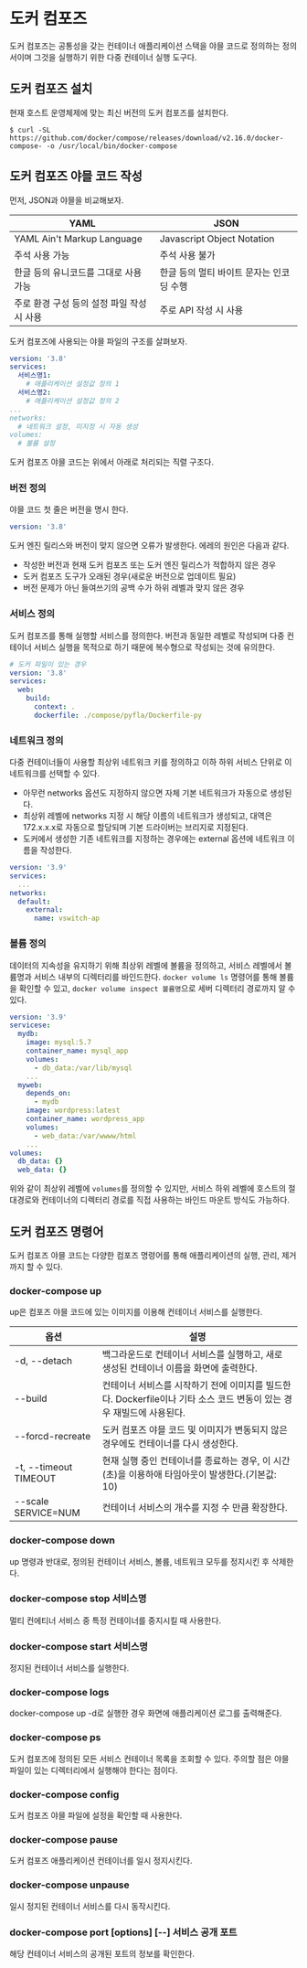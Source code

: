 # 도커 컴포즈
도커 컴포즈는 공통성을 갖는 컨테이너 애플리케이션 스택을 야믈 코드로 정의하는 정의서이며 그것을 실행하기 위한 다중 컨테이너 실행 도구다. 

## 도커 컴포즈 설치
현재 호스트 운영체제에 맞는 최신 버전의 도커 컴포즈를 설치한다.

```linux
$ curl -SL https://github.com/docker/compose/releases/download/v2.16.0/docker-compose- -o /usr/local/bin/docker-compose
```

## 도커 컴포즈 야믈 코드 작성
먼저, JSON과 야믈을 비교해보자.

|YAML|JSON
|----|----
YAML Ain't Markup Language| Javascript Object Notation
주석 사용 가능| 주석 사용 불가
한글 등의 유니코드를 그대로 사용 가능| 한글 등의 멀티 바이트 문자는 인코딩 수행
주로 환경 구성 등의 설정 파일 작성 시 사용| 주로 API 작성 시 사용

도커 컴포즈에 사용되는 야믈 파일의 구조를 살펴보자.

```yml
version: '3.8'
services: 
  서비스명1:
    # 애플리케이션 설정값 정의 1
  서비스명2:
    # 애플리케이션 설정값 정의 2
...
networks:
  # 네트워크 설정, 미지정 시 자동 생성
volumes:
  # 볼륨 설정
```

도커 컴포즈 야믈 코드는 위에서 아래로 처리되는 직렬 구조다.

### 버전 정의
야믈 코드 첫 줄은 버전을 명시 한다.

```yml
version: '3.8'
```

도커 엔진 릴리스와 버전이 맞지 않으면 오류가 발생한다. 에레의 원인은 다음과 같다.

- 작성한 버전과 현재 도커 컴포즈 또는 도커 엔진 릴리스가 적합하지 않은 경우
- 도커 컴포즈 도구가 오래된 경우(새로운 버전으로 업데이트 필요)
- 버전 문제가 아닌 들여쓰기의 공백 수가 하위 레벨과 맞지 않은 경우

### 서비스 정의
도커 컴포즈를 통해 실행할 서비스를 정의한다. 버전과 동일한 레벨로 작성되며 다중 컨테이너 서비스 실행을 목적으로 하기 때문에 복수형으로 작성되는 것에 유의한다.

```yml
# 도커 파일이 있는 경우
version: '3.8'
services:
  web: 
    build:
      context: .
      dockerfile: ./compose/pyfla/Dockerfile-py
```

### 네트워크 정의
다중 컨테이너들이 사용할 최상위 네트워크 키를 정의하고 이하 하위 서비스 단위로 이 네트워크를 선택할 수 있다.

- 아무런 networks 옵션도 지정하지 않으면 자체 기본 네트워크가 자동으로 생성된다.
- 최상위 레벨에 networks 지정 시 해당 이름의 네트워크가 생성되고, 대역은 172.x.x.x로 자동으로 할당되며 기본 드라이버는 브리지로 지정된다.
- 도커에서 생성한 기존 네트워크를 지정하는 경우에는 external 옵션에 네트워크 이름을 작성한다.

```yml
version: '3.9'
services:
  ...
networks:
  default:
    external:
      name: vswitch-ap
```

### 볼륨 정의
데이터의 지속성을 유지하기 위해 최상위 레벨에 볼륨을 정의하고, 서비스 레벨에서 볼륨명과 서비스 내부의 디렉터리를 바인드한다. `docker volume ls` 명령어를 통해 볼륨을 확인할 수 있고, `docker volume inspect 볼륨명`으로 세버 디렉터리 경로까지 알 수 있다.

```yml
version: '3.9'
servicese:
  mydb:
    image: mysql:5.7
    container_name: mysql_app
    volumes:
      - db_data:/var/lib/mysql
    ...
  myweb:
    depends_on:
      - mydb
    image: wordpress:latest
    container_name: wordpress_app
    volumes:
      - web_data:/var/wwww/html
    ...
volumes:
  db_data: {}
  web_data: {}
```

위와 같이 최상위 레벨에 `volumes`를 정의할 수 있지만, 서비스 하위 레벨에 호스트의 절대경로와 컨테이너의 디렉터리 경로를 직접 사용하는 바인드 마운트 방식도 가능하다.

## 도커 컴포즈 명령어
도커 컴포즈 야믈 코드는 다양한 컴포즈 명령어를 통해 애플리케이션의 실행, 관리, 제거까지 할 수 있다.

### docker-compose up
up은 컴포즈 야믈 코드에 있는 이미지를 이용해 컨테이너 서비스를 실행한다.

|옵션|설명
|-----|----
-d, --detach| 백그라운드로 컨테이너 서비스를 실행하고, 새로 생성된 컨테이너 이름을 화면에 출력한다. 
--build| 컨테이너 서비스를 시작하기 전에 이미지를 빌드한다. Dockerfile이나 기타 소스 코드 변동이 있는 경우 재빌드에 사용된다.
--forcd-recreate| 도커 컴포즈 야믈 코드 및 이미지가 변동되지 않은 경우에도 컨테이너를 다시 생성한다.
-t, --timeout TIMEOUT| 현재 실행 중인 컨테이너를 종료하는 경우, 이 시간(초)을 이용하애 타임아웃이 발생한다.(기본값: 10)
--scale SERVICE=NUM| 컨테이너 서비스의 개수를 지정 수 만큼 확장한다.

### docker-compose down
up 명령과 반대로, 정의된 컨테이너 서비스, 볼륨, 네트워크 모두를 정지시킨 후 삭제한다.

### docker-compose stop 서비스명
멀티 컨에티너 서비스 중 특정 컨테이너를 중지시킬 때 사용한다.

### docker-compose start 서비스명
정지된 컨테이너 서비스를 실행한다.

### docker-compose logs
docker-compose up -d로 실행한 경우 화면에 애플리케이션 로그를 출력해준다.

### docker-compose ps
도커 컴포즈에 정의된 모든 서비스 컨테이너 목록을 조회할 수 있다. 주의할 점은 야믈 파일이 있는 디렉터리에서 실행해야 한다는 점이다.

### docker-compose config
도커 컴포즈 야믈 파일에 설정을 확인할 때 사용한다.

### docker-compose pause
도커 컴포즈 애플리케이션 컨테이너를 일시 정지시킨다.

### docker-compose unpause
일시 정지된 컨테이너 서비스를 다시 동작시킨다.

### docker-compose port [options] [--] 서비스 공개 포트
해당 컨테이너 서비스의 공개된 포트의 정보를 확인한다.